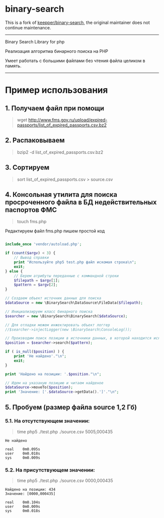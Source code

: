 # binary-search

This is a fork of [keepper/binary-search](https://github.com/keepper/binary-search), the original maintainer does not continue maintenance.

---

Binary Search Library for php

Реализация алгоритма бинарного поиска на PHP

Умеет работать с большими файлами без чтения файла целиком в память.

---

# Пример использования

## 1. Получаем файл при помощи 

> wget http://www.fms.gov.ru/upload/expired-passports/list_of_expired_passports.csv.bz2


## 2. Распаковываем 

> bzip2 -d list_of_expired_passports.csv.bz2


## 3. Сортируем

> sort list_of_expired_passports.csv > source.csv


## 4. Консольная утилита для поиска просроченного файла в БД недействительных паспортов ФМС

> touch fms.php

Редактируем файл fms.php пишем простой код

```php

include_once 'vendor/autoload.php';

if (count($argv) < 3) {
	// Вывод справки
	print "Используйте php5 test.php файл искомая строка\n";
	exit;
} else {
	// Берем атрибуты переданные с коммандной строки
	$filepath = $argv[1];
	$pattern = $argv[2];
}

// Создаем объект источник данных для поиска
$dataSource = new \BinarySearch\DataSource\FileData($filepath);

// Инициализируем класс бинарного поиска
$searcher = new \BinarySearch\BinarySearch($dataSource);

// Для отладки можем инжектировать объект логгер
//$searcher->injectLogger(new \BinarySearch\ConsoleLog());

// Производим поиск позиции в источники данных, в которой находится искомое значение
$position = $searcher->search($pattern);

if ( is_null($position) ) {
	print 'Не найдено'."\n";
	exit;
} 

print 'Найдено на позиции: '.$position."\n";

// Идем на указаную позицию и читаем найденое
$dataSource->moveTo($position);
print 'Значение: ['.$dataSource->getData().']'."\n";

```

## 5. Пробуем (размер файла source 1,2 Гб)
### 5.1. На отсутствующем значении:

> time php5 ./test.php ./source.csv 5005,000435

```
Не найдено

real    0m0.095s
user    0m0.018s
sys     0m0.009s
```

### 5.2. На присутствующем значении:

> time php5 ./test.php ./source.csv 0000,000435

```
Найдено на позиции: 434
Значение: [0000,000435]

real    0m0.104s
user    0m0.009s
sys     0m0.018s
```
